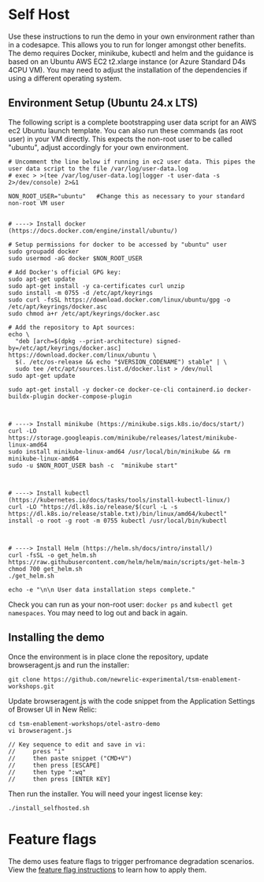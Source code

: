 # Self Host
Use these instructions to run the demo in your own environment rather than in a codesapce. This allows you to run for longer amongst other benefits. The demo requires Docker, minikube, kubectl and helm and the guidance is based on an Ubuntu  AWS EC2 t2.xlarge instance (or Azure Standard D4s 4CPU VM). You may need to adjust the installation of the dependencies if using a different operating system.

## Environment Setup (Ubuntu 24.x LTS)

The following script is a complete bootstrapping user data script for an AWS ec2 Ubuntu launch template. You can also run these commands (as root user) in your VM directly. This expects the non-root user to be called "ubuntu", adjust accordingly for your own environment. 

```
# Uncomment the line below if running in ec2 user data. This pipes the user data script to the file /var/log/user-data.log
# exec > >(tee /var/log/user-data.log|logger -t user-data -s 2>/dev/console) 2>&1

NON_ROOT_USER="ubuntu"   #Change this as necessary to your standard non-root VM user


# ----> Install docker (https://docs.docker.com/engine/install/ubuntu/)

# Setup permissions for docker to be accessed by "ubuntu" user
sudo groupadd docker
sudo usermod -aG docker $NON_ROOT_USER

# Add Docker's official GPG key:
sudo apt-get update
sudo apt-get install -y ca-certificates curl unzip
sudo install -m 0755 -d /etc/apt/keyrings
sudo curl -fsSL https://download.docker.com/linux/ubuntu/gpg -o /etc/apt/keyrings/docker.asc
sudo chmod a+r /etc/apt/keyrings/docker.asc

# Add the repository to Apt sources:
echo \
  "deb [arch=$(dpkg --print-architecture) signed-by=/etc/apt/keyrings/docker.asc] https://download.docker.com/linux/ubuntu \
  $(. /etc/os-release && echo "$VERSION_CODENAME") stable" | \
  sudo tee /etc/apt/sources.list.d/docker.list > /dev/null
sudo apt-get update

sudo apt-get install -y docker-ce docker-ce-cli containerd.io docker-buildx-plugin docker-compose-plugin



# ----> Install minikube (https://minikube.sigs.k8s.io/docs/start/)
curl -LO https://storage.googleapis.com/minikube/releases/latest/minikube-linux-amd64
sudo install minikube-linux-amd64 /usr/local/bin/minikube && rm minikube-linux-amd64
sudo -u $NON_ROOT_USER bash -c  "minikube start"



# ----> Install kubectl (https://kubernetes.io/docs/tasks/tools/install-kubectl-linux/)
curl -LO "https://dl.k8s.io/release/$(curl -L -s https://dl.k8s.io/release/stable.txt)/bin/linux/amd64/kubectl"
install -o root -g root -m 0755 kubectl /usr/local/bin/kubectl



# ----> Install Helm (https://helm.sh/docs/intro/install/)
curl -fsSL -o get_helm.sh https://raw.githubusercontent.com/helm/helm/main/scripts/get-helm-3
chmod 700 get_helm.sh
./get_helm.sh

echo -e "\n\n User data installation steps complete."
```

Check you can run as your non-root user: `docker ps` and `kubectl get namespaces`. You may need to log out and back in again.

## Installing the demo

Once the environment is in place clone the repository, update browseragent.js and run the installer:
```
git clone https://github.com/newrelic-experimental/tsm-enablement-workshops.git
```

Update browseragent.js with the code snippet from the Application Settings of Browser UI in New Relic:
```
cd tsm-enablement-workshops/otel-astro-demo
vi browseragent.js

// Key sequence to edit and save in vi: 
//     press "i" 
//     then paste snippet ("CMD+V")
//     then press [ESCAPE]
//     then type ":wq" 
//     then press [ENTER KEY] 
```

Then run the installer. You will need your ingest license key:
```
./install_selfhosted.sh
```


# Feature flags
The demo uses feature flags to trigger perfromance degradation scenarios.  View the [feature flag instructions](flagd_intructions.md) to learn how to apply them.